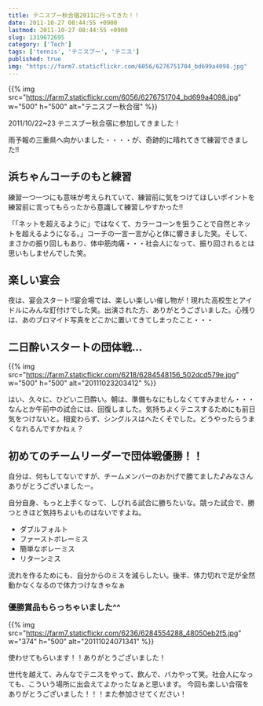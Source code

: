 ```yaml
---
title: テニスブー秋合宿2011に行ってきた！！
date: 2011-10-27 08:44:55 +0900
lastmod: 2011-10-27 08:44:55 +0900
slug: 1319672695
category: ['Tech']
tags: ['tennis', 'テニスブー', 'テニス']
published: true
img: "https://farm7.staticflickr.com/6056/6276751704_bd699a4098.jpg"
---
```


{{% img src="https://farm7.staticflickr.com/6056/6276751704_bd699a4098.jpg" w="500" h="500" alt="テニスブー秋合宿" %}}

2011/10/22~23 テニスブー秋合宿に参加してきました！

雨予報の三重県へ向かいました・・・・が、奇跡的に晴れてきて練習できました!!


## 浜ちゃんコーチのもと練習
練習一つ一つにも意味が考えられていて、練習前に気をつけてほしいポイントを練習前に言ってもらったから意識して練習しやすかった!!

「「ネットを超えるように」ではなくて、カラーコーンを狙うことで自然とネットを超えるようになる。」コーチの一言一言が心と体に響きました笑。そして、まさかの振り回しもあり、体中筋肉痛・・・社会人になって、振り回されるとは思いもしませんでした笑。


## 楽しい宴会
夜は、宴会スタート!!宴会場では、楽しい楽しい催し物が！現れた高校生とアイドルにみんな釘付けでした笑。出演された方、ありがとうございました。心残りは、あのブロマイド写真をどこかに置いてきてしまったこと・・・

## 二日酔いスタートの団体戦...

{{% img src="https://farm7.staticflickr.com/6218/6284548156_502dcd579e.jpg" w="500" h="500" alt="20111023203412" %}}

はい、久々に、ひどい二日酔い。朝は、準備もなにもしなくてすみません・・・なんとか午前中の試合には、回復しました。気持ちよくテニスするためにも前日気をつけないと。相変わらず、シングルスはへたくそでした。どうやったらうまくなれるんですかねぇ？

## 初めてのチームリーダーで団体戦優勝！！
自分は、何もしてないですが、チームメンバーのおかげで勝てました♪みなさんありがとうございましたー。

自分自身、もっと上手くなって、しびれる試合に勝ちたいな。競った試合で、勝つときほど気持ちよいものはないですよね。

- ダブルフォルト
- ファーストボレーミス
- 簡単なボレーミス
- リターンミス

流れを作るためにも、自分からのミスを減らしたい。後半、体力切れで足が全然動かなくなるので体力つけなきゃなぁ


### 優勝賞品もらっちゃいました^^

{{% img src="https://farm7.staticflickr.com/6236/6284554288_48050eb2f5.jpg" w="374" h="500" alt="20111024071341" %}}

使わせてもらいます！！ありがとうございました！

世代を越えて、みんなでテニスをやって、飲んで、バカやって笑。社会人になっても、こういう場所に出会えてよかったなぁと思います。
今回も楽しい合宿をありがとうございました！！！また参加させてください！